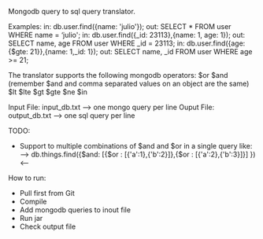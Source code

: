 Mongodb query to sql query translator.

Examples:
in: db.user.find({name: 'julio'});
out: SELECT * FROM user WHERE name = ‘julio';
in: db.user.find({_id: 23113},{name: 1, age: 1});
out: SELECT name, age FROM user WHERE _id = 23113;
in: db.user.find({age: {$gte: 21}},{name: 1,_id: 1});
out: SELECT name, _id FROM user WHERE age >= 21;

The translator supports the following mongodb operators:
$or
$and (remember $and and comma separated values on an object are the same)
$lt
$lte
$gt
$gte
$ne
$in

Input File: input_db.txt  --> one mongo query per line
Ouput File: output_db.txt --> one sql query per line

TODO:
- Support to multiple combinations of $and and $or in a single query like:
 --> db.things.find({$and: [{$or : [{'a':1},{'b':2}]},{$or : [{'a':2},{'b':3}]}] })  <--

How to run:

- Pull first from Git
- Compile
- Add mongodb queries to inout file
- Run jar
- Check output file
